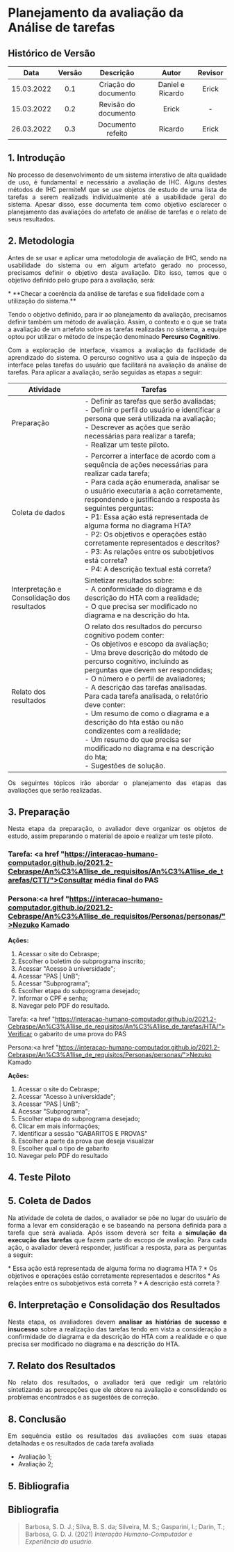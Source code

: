# Planejamento da avaliação da Análise de tarefas

## Histórico de Versão

|    Data    | Versão |      Descrição       |      Autor       | Revisor |
| :--------: | :----: | :------------------: | :--------------: | :-----: |
| 15.03.2022 |  0.1   | Criação do documento | Daniel e Ricardo | Erick   |
| 15.03.2022 |  0.2   | Revisão do documento | Erick            | -       |
| 26.03.2022 |  0.3   | Documento refeito    | Ricardo          | Erick   |

## 1. Introdução

<p align="justify">
No processo de desenvolvimento de um sistema interativo de alta qualidade de uso, é fundamental e necessário a avaliação de IHC. Alguns destes métodos de IHC permiteM que se use objetos de estudo de uma lista de tarefas a serem realizads individualmente até a usabilidade geral do sistema.
Apesar disso, esse documenta tem como objetivo esclarecer o planejamento das avaliações do artefato de análise de tarefas e o relato de seus resultados.
</p>

## 2. Metodologia
<p align="justify">
Antes de se usar e aplicar uma metodologia de avaliação de IHC, sendo na usabilidade do sistema ou em algum artefato gerado no processo, precisamos definir o objetivo desta avaliação. Dito isso, temos que o objetivo definido pelo grupo para a avaliação, será:</p>
* **Checar a coerência da análise de tarefas e sua fidelidade com a utilização do sistema.**
<p align="justify">
Tendo o objetivo definido, para ir ao planejamento da avaliação, precisamos definir também um método de avaliação. Assim, o contexto e o que se trata a avaliação de um artefato sobre as tarefas realizadas no sistema, a equipe optou por utilizar o método de inspeção denominado <strong>Percurso Cognitivo</strong>.</p>
<p align="justify">
Com a exploração de interface, visamos a avaliação da facilidade de aprendizado do sistema. O percurso cognitivo usa a guia de inspeção da interface pelas tarefas do usuário que facilitará na avaliação da análise de tarefas.
Para aplicar a avaliação, serão seguidas as etapas a seguir:
</p>


|Atividade|Tarefas|
|--|--|
|Preparação|- Definir as tarefas que serão avaliadas;<br>- Definir o perfil do usuário e identificar a persona que será utilizada na avaliação;<br>- Descrever as ações que serão necessárias para realizar a tarefa;<br>- Realizar um teste piloto.|
|Coleta de dados|- Percorrer a interface de acordo com a sequência de ações necessárias para realizar cada tarefa;<br>- Para cada ação enumerada, analisar se o usuário executaria a ação corretamente, respondendo e justificando a resposta às seguintes perguntas:<br>- P1: Essa ação está representada de alguma forma no diagrama HTA?<br>- P2: Os objetivos e operações estão corretamente representados e descritos?<br>- P3: As relações entre os subobjetivos está correta?<br>- P4: A descrição textual está correta?|
|Interpretação e Consolidação dos resultados|Sintetizar resultados sobre:<br>- A conformidade do diagrama e da descrição do HTA com a realidade;<br>- O que precisa ser modificado no diagrama e na descrição do hta.|
|Relato dos resultados|O relato dos resultados do percurso cognitivo podem conter:<br>- Os objetivos e escopo da avaliação;<br>- Uma breve descrição do método de percurso cognitivo, incluindo as perguntas que devem ser respondidas;<br>- O número e o perfil de avaliadores;<br>- A descrição das tarefas analisadas.<br>Para cada tarefa analisada, o relatório deve conter:<br>- Um resumo de como o diagrama e a descrição do hta estão ou não condizentes com a realidade;<br>- Um resumo do que precisa ser modificado no diagrama e na descrição do hta;<br>- Sugestões de solução.|

<p align = "justify">Os seguintes tópicos irão abordar o planejamento das etapas das avaliações que serão realizadas.</p>

## 3. Preparação 

<p align = "justify">Nesta etapa da preparação, o avaliador deve organizar os objetos de estudo, assim preparando o material de apoio e realizar um teste piloto.</p>

### Tarefa: <a href "https://interacao-humano-computador.github.io/2021.2-Cebraspe/An%C3%A1lise_de_requisitos/An%C3%A1lise_de_tarefas/CTT/">Consultar média final do PAS</a>

### Persona:<a href "https://interacao-humano-computador.github.io/2021.2-Cebraspe/An%C3%A1lise_de_requisitos/Personas/personas/">Nezuko Kamado</a>

**Ações:**

1. Acessar o site do Cebraspe;
2. Escolher o boletim do subprograma inscrito;
3. Acessar "Acesso à universidade";
4. Acessar "PAS | UnB";
5. Acessar "Subprograma";
6. Escolher etapa do subprograma desejado;
7. Informar o CPF e senha;
8. Navegar pelo PDF do resultado.


Tarefa: <a href "https://interacao-humano-computador.github.io/2021.2-Cebraspe/An%C3%A1lise_de_requisitos/An%C3%A1lise_de_tarefas/HTA/">Verificar o gabarito de uma prova do PAS</a>

Persona:<a href "https://interacao-humano-computador.github.io/2021.2-Cebraspe/An%C3%A1lise_de_requisitos/Personas/personas/">Nezuko Kamado</a>

**Ações:**

1. Acessar o site do Cebraspe;
2. Acessar "Acesso à universidade";
3. Acessar "PAS | UnB";
4. Acessar "Subprograma";
5. Escolher etapa do subprograma desejado;
6. Clicar em mais informações;
7. Identificar a sessão "GABARITOS E PROVAS"
8. Escolher a parte da prova que deseja visualizar
9. Escolher qual o tipo de gabarito
10. Navegar pelo PDF do resultado

## 4. Teste Piloto

## 5. Coleta de Dados

<p align = "justify">Na atividade de coleta de dados, o avaliador se põe no lugar do usuário de forma a levar em consideração e se baseando na persona definida para a tarefa que será avaliada. Após issom deverá ser feita a <strong>simulação da execução das tarefas</strong> que fazem parte do escopo de avaliação.
Para cada ação, o avaliador deverá responder, justificar a resposta, para as perguntas a seguir:</p>
* Essa ação está representada de alguma forma no diagrama HTA ?
* Os objetivos e operações estão corretamente representados e descritos
* As relações entre os subobjetivos está correta ?
* A descrição está correta ?

## 6. Interpretação e Consolidação dos Resultados
<p align = "justify">Nesta etapa, os avaliadores devem <strong>analisar as histórias de sucesso e insucesso</strong> sobre a realização das tarefas tendo em vista a consideração a confirmidade do diagrama e da descrição do HTA com a realidade e o que precisa ser modificado no diagrama e na descrição do HTA.</p>

## 7. Relato dos Resultados
<p align = "justify"> No relato dos resultados, o avaliador terá que redigir um relatório sintetizando as percepções que ele obteve na avaliação e consolidando os problemas encontrados e as sugestões de correção.</p>

## 8. Conclusão
<p align = "justify">Em sequência estão os resultados das avaliações com suas etapas detalhadas e os resultados de cada tarefa avaliada</p>

* Avaliação 1;
* Avaliação 2;

## 5. Bibliografia

## Bibliografia
> Barbosa, S. D. J.; Silva, B. S. da; Silveira, M. S.; Gasparini, I.; Darin, T.; Barbosa, G. D. J. (2021) *Interação Humano-Computador e Experiência do usuário.*

